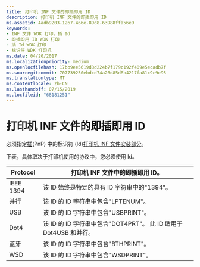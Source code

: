 ```yaml
---
title: 打印机 INF 文件的即插即用 ID
description: 打印机 INF 文件的即插即用 ID
ms.assetid: 4adb9203-1267-466e-89d8-63988ffa56e9
keywords:
- INF 文件 WDK 打印，插 Id
- 即插即用 ID WDK 打印
- 插 Id WDK 打印
- 标识符 WDK 打印机
ms.date: 04/20/2017
ms.localizationpriority: medium
ms.openlocfilehash: 17bb9ee5619d8d224b7f179c192f409e5ecadb7f
ms.sourcegitcommit: 707739250ebdcd74a26d85d8b4217fa81c9c9e95
ms.translationtype: MT
ms.contentlocale: zh-CN
ms.lasthandoff: 07/15/2019
ms.locfileid: "68181251"
---
```

# <a name="plug-and-play-ids-for-printer-inf-files"></a>打印机 INF 文件的即插即用 ID

必须指定[插](plug-and-play-for-printers.md)(PnP) 中的标识符 (Id)[打印机 INF 文件安装部分](printer-inf-file-install-sections.md)。

下表，具体取决于打印机使用的协议中，您必须使用 Id。

|Protocol|打印机 INF 文件中的即插即用 ID。|
|----|----|
|IEEE 1394|该 ID 始终是特定的具有 ID 字符串中的"1394"。|
|并行|该 ID 的 ID 字符串中包含"LPTENUM"。|
|USB|该 ID 的 ID 字符串中包含"USBPRINT"。|
|Dot4|该 ID 的 ID 字符串中包含"DOT4PRT"。 此 ID 适用于 Dot4USB 和并行。|
|蓝牙|该 ID 的 ID 字符串中包含"BTHPRINT"。|
|WSD|该 ID 的 ID 字符串中包含"WSDPRINT"。|
